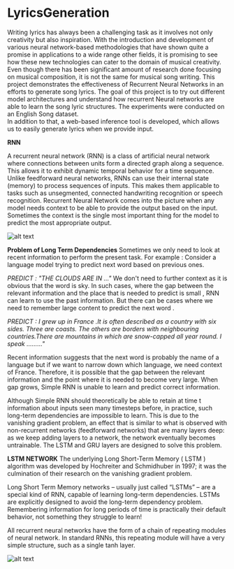 # LyricsGeneration

Writing lyrics has always been a challenging task as it involves not only creativity but also inspiration. With the introduction and development of various neural network-based methodologies that have shown quite a promise in applications to a wide range other fields, it is promising to see how these new technologies can cater to the domain of musical creativity. Even though there has been significant amount of research done focusing on musical composition, it is not the same for musical song writing.
 This project demonstrates the effectiveness of Recurrent Neural Networks in an efforts to generate song lyrics. The goal of this project is to try out different model
architectures and understand how recurrent Neural networks are able to learn the
song lyric structures.
The experiments were conducted on an English Song dataset.	
In addition to that, a web-based inference tool is developed, which allows us to easily generate lyrics when we provide input.

**RNN**

A recurrent neural network (RNN) is a class of artificial neural network where
connections between units form a directed graph along a sequence. This allows it
to exhibit dynamic temporal behavior for a time sequence. Unlike feedforward
neural networks, RNNs can use their internal state (memory) to process
sequences of inputs. This makes them applicable to tasks such as unsegmented,
connected handwriting recognition or speech recognition.
Recurrent Neural Network comes into the picture when any model needs context
to be able to provide the output based on the input. Sometimes the context is the
single most important thing for the model to predict the most appropriate output.

![alt text](https://miro.medium.com/max/627/1*go8PHsPNbbV6qRiwpUQ5BQ.png)

**Problem of Long Term Dependencies**
Sometimes we only need to look at recent information to perform the present task. For example : Consider a language model trying to predict next word based on previous ones.

*PREDICT : "THE CLOUDS ARE IN ..."*
 We don't need to further context as it is obvious that the word is sky. In such cases, where the gap between the relevant information and the place that is needed to predict is small , RNN can learn to use the past information. But there can be cases where we need to remember large content to predict the next word .
 
 *PREDICT : I grew up in France .It is often described as a country with six sides. Three are coasts. The others are borders with neighbouring countries.There are mountains in which are snow-capped all year round. I speak ........."*
 
 Recent information suggests that the next word is probably the name of a language but if we want to narrow down which language, we need context of France. Therefore, it is possible that the gap between the relevant information and the point where it is needed to become very large. When gap grows, Simple RNN is unable to learn and predict correct information.
 
 Although Simple RNN should theoretically be able to retain at time t information about inputs seen many timesteps before, in practice, such long-term dependencies are impossible to learn. This is due to the vanishing gradient problem, an effect that is similar to what is observed with non-recurrent networks (feedforward networks) that are many layers deep: as we keep adding layers to a network, the network eventually becomes untrainable. The LSTM and GRU layers are designed to solve this problem.
 
 **LSTM NETWORK**
The underlying Long Short-Term Memory ( LSTM ) algorithm was developed by Hochreiter and Schmidhuber in 1997; it was the culmination of their research on the vanishing gradient problem.

Long Short Term Memory networks – usually just called “LSTMs” – are a special
kind of RNN, capable of learning long-term dependencies. LSTMs are explicitly
designed to avoid the long-term dependency problem. Remembering information
for long periods of time is practically their default behavior, not something they
struggle to learn!

All recurrent neural networks have the form of a chain of repeating modules of
neural network. In standard RNNs, this repeating module will have a very simple
structure, such as a single tanh layer.
 
 ![alt text](https://www.google.com/imgres?imgurl=https%3A%2F%2Fcdn.analyticsvidhya.com%2Fwp-content%2Fuploads%2F2017%2F12%2F10131302%2F13.png&imgrefurl=https%3A%2F%2Fwww.analyticsvidhya.com%2Fblog%2F2017%2F12%2Ffundamentals-of-deep-learning-introduction-to-lstm%2F&tbnid=8f57sO6F64yORM&vet=12ahUKEwihlKGfmq_rAhXNeysKHYftDHsQMygJegUIARDRAQ..i&docid=v7ICjJ6RDsssZM&w=1090&h=418&q=lstm%20network&ved=2ahUKEwihlKGfmq_rAhXNeysKHYftDHsQMygJegUIARDRAQ)

